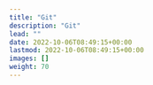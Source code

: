 ```yaml
---
title: "Git"
description: "Git"
lead: ""
date: 2022-10-06T08:49:15+00:00
lastmod: 2022-10-06T08:49:15+00:00
images: []
weight: 70
---
```


